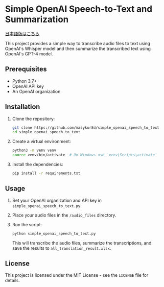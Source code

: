 # Simple OpenAI Speech-to-Text and Summarization

[日本語版はこちら](README_ja.md)

This project provides a simple way to transcribe audio files to text using OpenAI's Whisper model and then summarize the transcribed text using OpenAI's GPT-4 model.

## Prerequisites

*   Python 3.7+
*   OpenAI API key
*   An OpenAI organization

## Installation

1.  Clone the repository:

    ```bash
    git clone https://github.com/masykur8d/simple_openai_speech_to_text.git
    cd simple_openai_speech_to_text
    ```
2.  Create a virtual environment:

    ```bash
    python3 -m venv venv
    source venv/bin/activate  # On Windows use `venv\Scripts\activate`
    ```
3.  Install the dependencies:

    ```bash
    pip install -r requirements.txt
    ```

## Usage

1.  Set your OpenAI organization and API key in `simple_openai_speech_to_text.py`.
2.  Place your audio files in the `/audio_files` directory.
3.  Run the script:

    ```bash
    python simple_openai_speech_to_text.py
    ```

    This will transcribe the audio files, summarize the transcriptions, and save the results to `all_translation_result.xlsx`.


## License

This project is licensed under the MIT License - see the `LICENSE` file for details.
